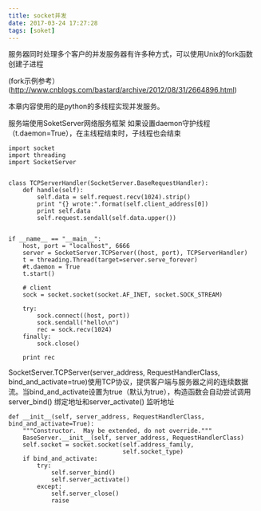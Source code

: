 ```yaml
---
title: socket并发
date: 2017-03-24 17:27:28
tags: [soket]
---
```



服务器同时处理多个客户的并发服务器有许多种方式，可以使用Unix的fork函数创建子进程

(fork示例参考）(http://www.cnblogs.com/bastard/archive/2012/08/31/2664896.html)

本章内容使用的是python的多线程实现并发服务。


服务端使用SoketServer网络服务框架
如果设置daemon守护线程（t.daemon=True），在主线程结束时，子线程也会结束

```
import socket
import threading
import SocketServer


class TCPServerHandler(SocketServer.BaseRequestHandler):
    def handle(self):
        self.data = self.request.recv(1024).strip()
        print "{} wrote:".format(self.client_address[0])
        print self.data
        self.request.sendall(self.data.upper())


if __name__ == "__main__":
    host, port = "localhost", 6666
    server = SocketServer.TCPServer((host, port), TCPServerHandler)
    t = threading.Thread(target=server.serve_forever)
    #t.daemon = True
    t.start()

    # client
    sock = socket.socket(socket.AF_INET, socket.SOCK_STREAM)

    try:
        sock.connect((host, port))
        sock.sendall("hello\n")
        rec = sock.recv(1024)
    finally:
        sock.close()

    print rec
```

SocketServer.TCPServer(server_address, RequestHandlerClass, bind_and_activate=true)使用TCP协议，提供客户端与服务器之间的连续数据流。当bind_and_activate设置为true（默认为true），构造函数会自动尝试调用server_bind() 绑定地址和server_activate() 监听地址

```
def __init__(self, server_address, RequestHandlerClass, bind_and_activate=True):
    """Constructor.  May be extended, do not override."""
    BaseServer.__init__(self, server_address, RequestHandlerClass)
    self.socket = socket.socket(self.address_family,
                                self.socket_type)
    if bind_and_activate:
        try:
            self.server_bind()
            self.server_activate()
        except:
            self.server_close()
            raise
```

